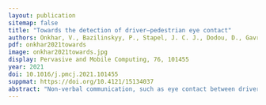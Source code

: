```yaml
---
layout: publication
sitemap: false
title: "Towards the detection of driver–pedestrian eye contact"
authors: Onkhar, V., Bazilinskyy, P., Stapel, J. C. J., Dodou, D., Gavrila, D., De Winter, J. C. F.
pdf: onkhar2021towards
image: onkhar2021towards.jpg
display: Pervasive and Mobile Computing, 76, 101455
year: 2021
doi: 10.1016/j.pmcj.2021.101455
suppmat: https://doi.org/10.4121/15134037
abstract: "Non-verbal communication, such as eye contact between drivers and pedestrians, has been regarded as one way to reduce accident risk. So far, studies have assumed rather than objectively measured the occurrence of eye contact. We address this research gap by developing an eye contact detection method and testing it in an indoor experiment with scripted driver-pedestrian interactions at a pedestrian crossing. Thirty participants acted as a pedestrian either standing on an imaginary curb or crossing an imaginary one-lane road in front of a stationary vehicle with an experimenter in the driver’s seat. In half of the trials, pedestrians were instructed to make eye contact with the driver; in the other half, they were prohibited from doing so. Both parties’ gaze was recorded using eye trackers. An in-vehicle stereo camera recorded the car’s point of view, a head-mounted camera recorded the pedestrian’s point of view, and the location of the driver’s and pedestrian’s eyes was estimated using image recognition. We demonstrate that eye contact can be detected by measuring the angles between the vector joining the estimated location of the driver’s and pedestrian’s eyes, and the pedestrian’s and driver’s instantaneous gaze directions, respectively, and identifying whether these angles fall below a threshold of 4°. We achieved 100% correct classification of the trials involving eye contact and those without eye contact, based on measured eye contact duration. The proposed eye contact detection method may be useful for future research into eye contact."
---
```


